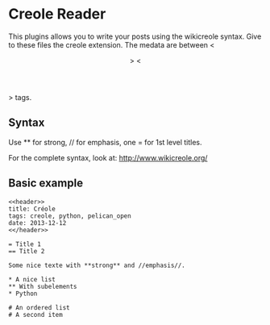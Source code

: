 # Creole Reader

This plugins allows you to write your posts using the wikicreole syntax. Give to
these files the creole extension. The medata are between <<header>> <</header>>
tags.

## Syntax
Use ** for strong, // for emphasis, one = for 1st level titles.

For the complete syntax, look at: http://www.wikicreole.org/

## Basic example
```
<<header>>
title: Créole
tags: creole, python, pelican_open
date: 2013-12-12
<</header>>

= Title 1
== Title 2

Some nice texte with **strong** and //emphasis//.

* A nice list
** With subelements
* Python

# An ordered list
# A second item
```
